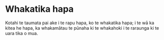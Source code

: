 # Whakatika hapa

Kotahi te taumata pai ake i te rapu hapa, ko te whakatika hapa; i te wā ka kitea he hapa, ka whakamātau te pūnaha ki te whakahoki i te raraunga ki te uara tika o mua.